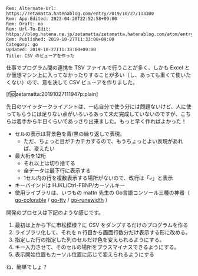 ```header
Rem: Alternate-Url: https://zetamatta.hatenablog.com/entry/2019/10/27/113300
Rem: App-Edited: 2023-04-28T22:52:58+09:00
Rem: Draft: no
Rem: Url-To-Edit: https://blog.hatena.ne.jp/zetamatta/zetamatta.hatenablog.com/atom/entry/26006613456117424
Rem: Published: 2019-10-27T11:33:00+09:00
Category: go
Updated: 2019-10-27T11:33:00+09:00
Title: CSV のビューアを作った
```
仕事でプログラム間の連携を TSV ファイルで行うことが多く、しかも Excel とか仮想マシン上に入ってなかったりすることが多い（し、あっても重くて使いたくない）ので、意を決して CSV ビューアを作りました。

[f:id:zetamatta:20191027111947p:plain]

先日のツイッタークライアントは、一応自分で使う分には問題ないけど、人に使ってもらうには足りない点がいろいろあって未だ完成していないのですが、こちらは着手から半日くらいであっさり出来ました。もっと早く作ればよかった！

* セルの表示は背景色を青/黒の繰り返しで表現。
    * ただ、ちょっと目がチカチカするので、もうちょっとよい表現があれば、変えたい
* 最大桁を12桁
    * それ以上は切り捨てる
    * 全データは最下行に表示する
    * 1セル内の行を複数表示する場所がないので、改行は「&#x2936;」と表示
* キーバインドは HJKL/Ctrl-FBNP/カーソルキー
* 使用ライブラリは、いつもの mattn 先生の Go言語コンソール三種の神器（ [go-colorable](https://github.com/mattn/go-colorable) / [go-tty](https://github.com/mattn/go-tty) / [go-runewidth](https://github.com/mattn/go-runewidth) ）

開発のプロセスは下記のような感じです。

1. 最初は上から下に市松模様？に CSV をダンプするだけのプログラムを作る
2. ライブラリ化して、それを n 行目から画面行数分だけ表示する形に改める。
3. 指定した行の指定した列のセルだけ色を変えられるようにする。
4. キー入力させて、そのセルの場所をプラスマイナスできるようにする。
5. 表示開始位置もカーソル位置に応じて変えられるようにする

ね、簡単でしょ？
